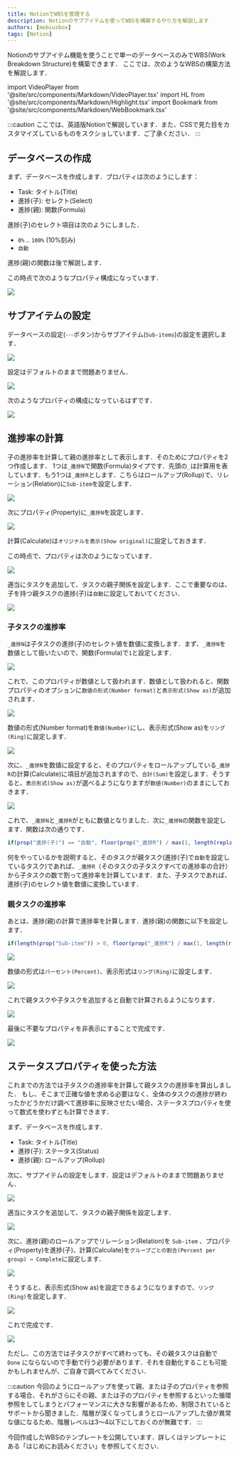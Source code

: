 ```yaml
---
title: NotionでWBSを管理する
description: Notionのサブアイテムを使ってWBSを構築するやり方を解説します
authors: [mebiusbox]
tags: [Notion]
---
```


Notionのサブアイテム機能を使うことで単一のデータベースのみでWBS(Work Breakdown Structure)を構築できます．
ここでは、次のようなWBSの構築方法を解説します．

<!-- truncate -->

import VideoPlayer from '@site/src/components/Markdown/VideoPlayer.tsx'
import HL from '@site/src/components/Markdown/Highlight.tsx'
import Bookmark from '@site/src/components/Markdown/WebBookmark.tsx'

<VideoPlayer url='/img/post/2023-01-17-Notion-WBS.mp4' />

:::caution
ここでは、英語版Notionで解説しています．また、CSSで見た目をカスタマイズしているものをスクショしています．ご了承ください．
:::

## データベースの作成

まず、データベースを作成します．プロパティは次のようにします：

- Task: タイトル(Title)
- 進捗(子): セレクト(Select)
- 進捗(親): 関数(Formula)

<p><HL>進捗(子)</HL>のセレクト項目は次のようにしました． </p>

- `0%` .. `100%` (10%刻み)
- `自動`

<p><HL>進捗(親)</HL>の関数は後で解説します．</p>

この時点で次のようなプロパティ構成になっています．

![](..\static\img\post\2023-01-17-notion-wbs-230117230900.png)


## サブアイテムの設定

データベースの設定(`･･･`ボタン)からサブアイテム(`Sub-items`)の設定を選択します．

![](..\static\img\post\2023-01-17-notion-wbs-230117231000.png)

設定はデフォルトのままで問題ありません．

![](..\static\img\post\2023-01-17-notion-wbs-230117231026.png)

次のようなプロパティの構成になっているはずです．

![](..\static\img\post\2023-01-17-notion-wbs-230117231127.png)


## 進捗率の計算

子の進捗率を計算して親の進捗率として表示します．そのためにプロパティを2つ作成します．
1つは`_進捗N`で関数(Formula)タイプです．先頭の`_`は計算用を表しています．もう1つは`_進捗R`とします．こちらはロールアップ(Rollup)で、リレーション(Relation)に`Sub-item`を設定します．

![](..\static\img\post\2023-01-17-notion-wbs-230117225647.png)

次にプロパティ(Property)に`_進捗N`を設定します．

![](..\static\img\post\2023-01-17-notion-wbs-230117225734.png)

計算(Calculate)は`オリジナルを表示(Show original)`に設定しておきます．

この時点で、プロパティは次のようになっています．

![](..\static\img\post\2023-01-17-notion-wbs-230117231537.png)

適当にタスクを追加して、タスクの親子関係を設定します．ここで重要なのは、子を持つ親タスクの<HL>進捗(子)</HL>は`自動`に設定しておいてください．

![](..\static\img\post\2023-01-17-notion-wbs-230117231646.png)


### 子タスクの進捗率

`_進捗N`は子タスクの<HL>進捗(子)</HL>のセレクト値を数値に変換します．まず、`_進捗N`を数値として扱いたいので、関数(Formula)で`1`と設定します．

![](..\static\img\post\2023-01-17-notion-wbs-230117232045.png)

これで、このプロパティが数値として扱われます．数値として扱われると、関数プロパティのオプションに`数値の形式(Number format)`と`表示形式(Show as)`が追加されます．

![](..\static\img\post\2023-01-17-notion-wbs-230117232215.png)

数値の形式(Number format)を`数値(Number)`にし、表示形式(Show as)を`リング(Ring)`に設定します．

![](..\static\img\post\2023-01-17-notion-wbs-230117232322.png)

次に、`_進捗N`を数値に設定すると、そのプロパティをロールアップしている`_進捗R`の計算(Calculate)に項目が追加されますので、`合計(Sum)`を設定します．そうすると、`表示形式(Show as)`が選べるようになりますが`数値(Number)`のままにしておきます．

![](..\static\img\post\2023-01-17-notion-wbs-230117232735.png)

これで、`_進捗N`と`_進捗R`がともに数値となりました．次に`_進捗N`の関数を設定します．関数は次の通りです．

```js
if(prop("進捗(子)") == "自動", floor(prop("_進捗R") / max(1, length(replaceAll(prop("Sub-item") + ",", "[^,]", "")))), toNumber(slice(prop("進捗(子)"), 0, -1)))
```

何をやっているかを説明すると、そのタスクが親タスク(<HL>進捗(子)</HL>で`自動`を設定しているタスク)であれば、`_進捗R`（そのタスクの子タスクすべての進捗率の合計）から子タスクの数で割って進捗率を計算しています．また、子タスクであれば、<HL>進捗(子)</HL>のセレクト値を数値に変換しています．


### 親タスクの進捗率

あとは、<HL>進捗(親)</HL>の計算で進捗率を計算します．<HL>進捗(親)</HL>の関数に以下を設定します．

```js
if(length(prop("Sub-item")) > 0, floor(prop("_進捗R") / max(1, length(replaceAll(prop("Sub-item") + ",", "[^,]", "")))), prop("_進捗N")) / 100
```

![](..\static\img\post\2023-01-17-notion-wbs-230117234022.png)

数値の形式は`パーセント(Percent)`、表示形式は`リング(Ring)`に設定します．

![](..\static\img\post\2023-01-17-notion-wbs-230117234120.png)

これで親タスクや子タスクを追加すると自動で計算されるようになります．

![](..\static\img\post\2023-01-17-notion-wbs-230117234223.png)

最後に不要なプロパティを非表示にすることで完成です．

![](..\static\img\post\2023-01-17-notion-wbs-230117234330.png)


## ステータスプロパティを使った方法

これまでの方法では子タスクの進捗率を計算して親タスクの進捗率を算出しました．
もし、そこまで正確な値を求める必要はなく、全体のタスクの進捗が終わったかどうかだけ調べて進捗率に反映させたい場合、ステータスプロパティを使って数式を使わずとも計算できます．

まず、データベースを作成します．

- Task: タイトル(Title)
- 進捗(子): ステータス(Status)
- 進捗(親): ロールアップ(Rollup)

次に、サブアイテムの設定をします．設定はデフォルトのままで問題ありません．

![](..\static\img\post\2023-01-17-notion-wbs-230117235400.png)

適当にタスクを追加して、タスクの親子関係を設定します．

![](..\static\img\post\2023-01-17-notion-wbs-230117235544.png)

次に、<HL>進捗(親)</HL>のロールアップでリレーション(Relation)を `Sub-item` 、プロパティ(Property)を<HL>進捗(子)</HL>、計算(Calculate)を`グループごとの割合(Percent per group) → Complete`に設定します．

![](..\static\img\post\2023-01-17-notion-wbs-230117235803.png)

そうすると、表示形式(Show as)を設定できるようになりますので、`リング(Ring)`を設定します．

![](..\static\img\post\2023-01-17-notion-wbs-230117235912.png)

これで完成です．

![](..\static\img\post\2023-01-17-notion-wbs-230118000036.png)

ただし、この方法では子タスクがすべて終わっても、その親タスクは自動で `Done` にならないので手動で行う必要があります．それを自動化することも可能かもしれませんが、ご自身で調べてみてください．

:::caution
今回のようにロールアップを使って親、または子のプロパティを参照する場合、それがさらにその親、または子のプロパティを参照するといった循環参照をしてしまうとパフォーマンスに大きな影響があるため、制限されているとサポートから聞きました．階層が深くなってしまうとロールアップした値が異常な値になるため、階層レベルは3～4以下にしておくのが無難です．
:::

今回作成したWBSのテンプレートを公開しています．詳しくはテンプレートにある「はじめにお読みください」を参照してください．

<Bookmark name="WBS | mebiusbox.notion.site" url="https://mebiusbox.notion.site/WBS-c33e10534921465d93f6604948302c81" description="Notion用 WBS (Work Breakdown Structure)のテンプレートです" />

